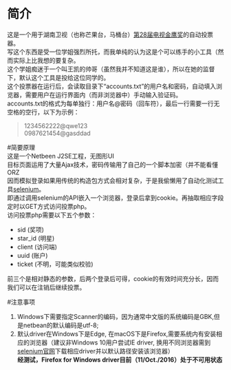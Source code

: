 # 简介  
这是一个用于湖南卫视（也称芒果台，马桶台）[第28届电视金鹰奖](http://www.mgtv.com/v/2016/jyj2016/)的自动投票器。  
写这个东西是受一位学姐强烈所托，而我单纯的认为这是个可以练手的小工具（然而实际上比我想的要复杂。  
这个学姐痴迷于一个叫王凯的帅哥（虽然我并不知道这是谁），所以在她的监督下，默认这个工具是投给这位同学的。  
这个投票器在运行后，会读取目录下“accounts.txt”的用户名和密码，自动填入浏览器，需要用户在运行界面内（而非浏览器中）手动输入验证码。  
accounts.txt的格式为每单独行：用户名@密码（回车符），最后一行需要一行无空格的空行，以下为示例：  
> 1234562222@qwe123  
> 0987621454@gasddad  
>     
>  

#简要原理  
这是一个Netbeen J2SE工程，无图形UI    
目标页面运用了大量Ajax技术，密码传输用了自己的一个脚本加密（并不能看懂ORZ    
因而模拟登录如果用传统的构造包方式会相对复杂，于是我偷懒用了自动化测试工具[selenium](http://www.seleniumhq.org/)。    
即通过调用selenium的API嵌入一个浏览器，登录后拿到cookie。再抽取相应字段定时以GET方式访问投票php。  
访问投票php需要以下五个参数：  
+ sid (奖项)
+ star_id (明星)  
+ client (访问端)
+ uuid (账户)  
+ ticket (不明，可能类似校验)  

前三个是相对静态的参数，后两个登录后可得，cookie的有效时间充分长，因而我们可以在注销后继续投票。  

#注意事项
1. Windows下需要指定Scanner的编码，因为通常中文版的系统编码是GBK,但是netbean的默认编码是utf-8;
2. 默认driver在Windows下是Edge, 在macOS下是Firefox,需要系统内有安装相应的浏览器（建议非Windows 10用户尝试IE driver, 换用不同浏览器需到[selenium官网](http://www.seleniumhq.org/)下载相应driver并以默认路径安装该浏览器）  
    **经测试，Firefox for Windows driver目前（11/Oct./2016）处于不可用状态**
